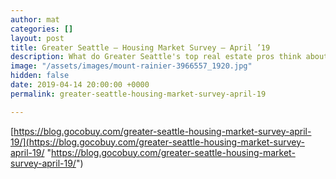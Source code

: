 ```yaml
---
author: mat
categories: []
layout: post
title: Greater Seattle – Housing Market Survey – April ’19
description: What do Greater Seattle's top real estate pros think about the market?
image: "/assets/images/mount-rainier-3966557_1920.jpg"
hidden: false
date: 2019-04-14 20:00:00 +0000
permalink: greater-seattle-housing-market-survey-april-19

---
```

[https://blog.gocobuy.com/greater-seattle-housing-market-survey-april-19/](https://blog.gocobuy.com/greater-seattle-housing-market-survey-april-19/ "https://blog.gocobuy.com/greater-seattle-housing-market-survey-april-19/")